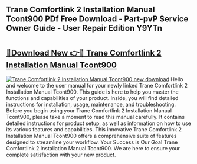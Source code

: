 ## Trane Comfortlink 2 Installation Manual Tcont900 PDf Free Download - Part-pvP Service Owner Guide - User Repair Edition Y9YTn

# <h2><a href="http://bc69688.oget.top/?id=Trane+Comfortlink+2+Installation+Manual+Tcont900">🔗Download New 👉🔴 Trane Comfortlink 2 Installation Manual Tcont900</a></h2>

[![Trane Comfortlink 2 Installation Manual Tcont900 new download](https://i.imgur.com/5g1atiW.png)](http://bc69688.oget.top/?id=Trane+Comfortlink+2+Installation+Manual+Tcont900)
Hello and welcome to the user manual for your newly linked Trane Comfortlink 2 Installation Manual Tcont900. This guide is here to help you master the functions and capabilities of your product. Inside, you will find detailed instructions for installation, usage, maintenance, and troubleshooting. Before you begin using your Trane Comfortlink 2 Installation Manual Tcont900, please take a moment to read this manual carefully. It contains detailed instructions for product setup, as well as information on how to use its various features and capabilities. This innovative Trane Comfortlink 2 Installation Manual Tcont900 offers a comprehensive suite of features designed to streamline your workflow. Your Success is Our Goal Trane Comfortlink 2 Installation Manual Tcont900. We are here to ensure your complete satisfaction with your new product.
